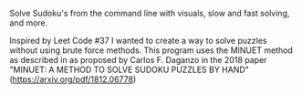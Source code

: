 Solve Sudoku's from the command line with visuals, slow and fast solving, and more.

Inspired by Leet Code #37 I wanted to create a way to solve puzzles without
using brute force methods. This program uses the MINUET method as described
in as proposed by Carlos F. Daganzo in the 2018 paper
"MINUET: A METHOD TO SOLVE SUDOKU PUZZLES BY HAND"
(https://arxiv.org/pdf/1812.06778)
